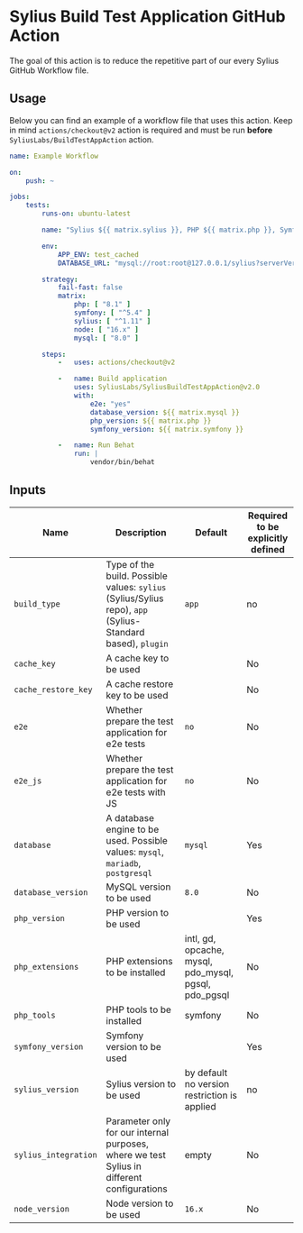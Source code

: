 # Sylius Build Test Application GitHub Action

The goal of this action is to reduce the repetitive part of our every Sylius GitHub Workflow file.

## Usage

Below you can find an example of a workflow file that uses this action. Keep in mind `actions/checkout@v2`
action is required and must be run **before** `SyliusLabs/BuildTestAppAction` action.

```yaml
name: Example Workflow

on:
    push: ~

jobs:
    tests:
        runs-on: ubuntu-latest

        name: "Sylius ${{ matrix.sylius }}, PHP ${{ matrix.php }}, Symfony ${{ matrix.symfony }}, MySQL ${{ matrix.mysql }}"

        env:
            APP_ENV: test_cached
            DATABASE_URL: "mysql://root:root@127.0.0.1/sylius?serverVersion=${{ matrix.mysql }}"

        strategy:
            fail-fast: false
            matrix:
                php: [ "8.1" ]
                symfony: [ "^5.4" ]
                sylius: [ "^1.11" ]
                node: [ "16.x" ]
                mysql: [ "8.0" ]

        steps:
            -   uses: actions/checkout@v2

            -   name: Build application
                uses: SyliusLabs/SyliusBuildTestAppAction@v2.0
                with:
                    e2e: "yes"
                    database_version: ${{ matrix.mysql }}
                    php_version: ${{ matrix.php }}
                    symfony_version: ${{ matrix.symfony }}

            -   name: Run Behat
                run: |
                    vendor/bin/behat
```

## Inputs

| Name                 | Description                                                                                                | Default                                               | Required to be explicitly defined |
|----------------------|------------------------------------------------------------------------------------------------------------|-------------------------------------------------------|-----------------------------------|
| `build_type`         | Type of the build. Possible values: `sylius` (Sylius/Sylius repo), `app` (Sylius-Standard based), `plugin` | `app`                                                 | no                                |
| `cache_key`          | A cache key to be used                                                                                     |                                                       | No                                |
| `cache_restore_key`  | A cache restore key to be used                                                                             |                                                       | No                                |
| `e2e`                | Whether prepare the test application for e2e tests                                                         | `no`                                                  | No                                |
| `e2e_js`             | Whether prepare the test application for e2e tests with JS                                                 | `no`                                                  | No                                |
| `database`           | A database engine to be used. Possible values: `mysql`, `mariadb`, `postgresql`                            | `mysql`                                               | Yes                               |
| `database_version`   | MySQL version to be used                                                                                   | `8.0`                                                 | No                                |
| `php_version`        | PHP version to be used                                                                                     |                                                       | Yes                               |
| `php_extensions`     | PHP extensions to be installed                                                                             | intl, gd, opcache, mysql, pdo_mysql, pgsql, pdo_pgsql | No                                |
| `php_tools`          | PHP tools to be installed                                                                                  | symfony                                               | No                                |
| `symfony_version`    | Symfony version to be used                                                                                 |                                                       | Yes                               |
| `sylius_version`     | Sylius version to be used                                                                                  | by default no version restriction is applied          | no                                |
| `sylius_integration` | Parameter only for our internal purposes, where we test Sylius in different configurations                 | empty                                                 | No                                |
| `node_version`       | Node version to be used                                                                                    | `16.x`                                                | No                                |
